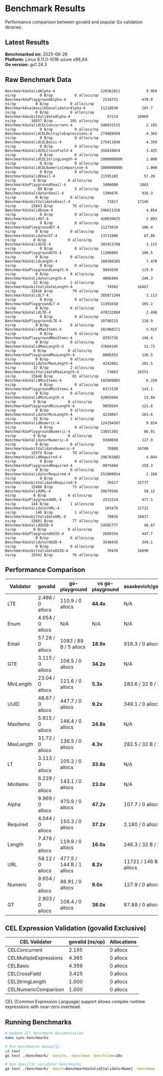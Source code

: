 # Benchmark Results

Performance comparison between govalid and popular Go validation libraries.

## Latest Results

**Benchmarked on:** 2025-08-26  
**Platform:** Linux 6.11.0-1018-azure x86_64  
**Go version:** go1.24.3

## Raw Benchmark Data

```
BenchmarkGoValidAlpha-4                    	120362011	         9.969 ns/op	       0 B/op	       0 allocs/op
BenchmarkGoPlaygroundAlpha-4               	 2534731	       470.9 ns/op	       0 B/op	       0 allocs/op
BenchmarkAsaskevichGovalidatorAlpha-4      	11218630	       107.7 ns/op	       0 B/op	       0 allocs/op
BenchmarkGookitValidateAlpha-4             	   57214	     20969 ns/op	   16937 B/op	     101 allocs/op
BenchmarkGoValidCELConcurrent-4            	546931515	         2.195 ns/op	       0 B/op	       0 allocs/op
BenchmarkGoValidCELMultipleExpressions-4   	274889450	         4.365 ns/op	       0 B/op	       0 allocs/op
BenchmarkGoValidCELBasic-4                 	275411840	         4.359 ns/op	       0 B/op	       0 allocs/op
BenchmarkGoValidCELCrossField-4            	350410024	         3.425 ns/op	       0 B/op	       0 allocs/op
BenchmarkGoValidCELStringLength-4          	1000000000	         1.000 ns/op	       0 B/op	       0 allocs/op
BenchmarkGoValidCELNumericComparison-4     	1000000000	         1.000 ns/op	       0 B/op	       0 allocs/op
BenchmarkGoValidEmail-4                    	21595183	        57.28 ns/op	       0 B/op	       0 allocs/op
BenchmarkGoPlaygroundEmail-4               	 1000000	      1083 ns/op	      89 B/op	       5 allocs/op
BenchmarkGoValidatorEmail-4                	 1309476	       916.3 ns/op	       0 B/op	       0 allocs/op
BenchmarkGookitValidateEmail-4             	   71017	     17146 ns/op	   15843 B/op	      76 allocs/op
BenchmarkGoValidEnum-4                     	296611316	         4.054 ns/op	       0 B/op	       0 allocs/op
BenchmarkGoValidGT-4                       	428030625	         2.803 ns/op	       0 B/op	       0 allocs/op
BenchmarkGoPlaygroundGT-4                  	11273010	       106.4 ns/op	       0 B/op	       0 allocs/op
BenchmarkGoValidatorGT-4                   	13711806	        87.88 ns/op	       0 B/op	       0 allocs/op
BenchmarkGoValidGTE-4                      	385453700	         3.115 ns/op	       0 B/op	       0 allocs/op
BenchmarkGoPlaygroundGTE-4                 	11366865	       106.5 ns/op	       0 B/op	       0 allocs/op
BenchmarkGoValidLength-4                   	160388305	         7.478 ns/op	       0 B/op	       0 allocs/op
BenchmarkGoPlaygroundLength-4              	 9845650	       119.9 ns/op	       0 B/op	       0 allocs/op
BenchmarkGoValidatorLength-4               	 4866484	       246.3 ns/op	      32 B/op	       2 allocs/op
BenchmarkGookitValidateLength-4            	   74502	     16467 ns/op	   15616 B/op	      79 allocs/op
BenchmarkGoValidLT-4                       	385871349	         3.113 ns/op	       0 B/op	       0 allocs/op
BenchmarkGoPlaygroundLT-4                  	11391650	       105.2 ns/op	       0 B/op	       0 allocs/op
BenchmarkGoValidLTE-4                      	478232884	         2.498 ns/op	       0 B/op	       0 allocs/op
BenchmarkGoPlaygroundLTE-4                 	10798215	       110.9 ns/op	       0 B/op	       0 allocs/op
BenchmarkGoValidMaxItems-4                 	202960171	         5.915 ns/op	       0 B/op	       0 allocs/op
BenchmarkGoPlaygroundMaxItems-4            	 8255736	       146.4 ns/op	       0 B/op	       0 allocs/op
BenchmarkGoValidMaxLength-4                	37684195	        31.72 ns/op	       0 B/op	       0 allocs/op
BenchmarkGoPlaygroundMaxLength-4           	 8808352	       136.5 ns/op	       0 B/op	       0 allocs/op
BenchmarkGoValidatorMaxLength-4            	 4242062	       282.5 ns/op	      32 B/op	       2 allocs/op
BenchmarkGookitValidateMaxLength-4         	   73663	     16251 ns/op	   15648 B/op	      81 allocs/op
BenchmarkGoValidMinItems-4                 	192609885	         6.229 ns/op	       0 B/op	       0 allocs/op
BenchmarkGoPlaygroundMinItems-4            	 8373139	       143.1 ns/op	       0 B/op	       0 allocs/op
BenchmarkGoValidMinLength-4                	52065604	        23.04 ns/op	       0 B/op	       0 allocs/op
BenchmarkGoPlaygroundMinLength-4           	 9859564	       121.6 ns/op	       0 B/op	       0 allocs/op
BenchmarkGoValidatorMinLength-4            	 4219867	       283.6 ns/op	      32 B/op	       2 allocs/op
BenchmarkGoValidNumeric-4                  	124294587	         9.654 ns/op	       0 B/op	       0 allocs/op
BenchmarkGoPlaygroundNumeric-4             	13851303	        86.91 ns/op	       0 B/op	       0 allocs/op
BenchmarkGoValidatorNumeric-4              	 9389650	       127.9 ns/op	       0 B/op	       0 allocs/op
BenchmarkGookitValidateNumeric-4           	   70880	     16700 ns/op	   15574 B/op	      78 allocs/op
BenchmarkGoValidRequired-4                 	296765882	         4.044 ns/op	       0 B/op	       0 allocs/op
BenchmarkGoPlaygroundRequired-4            	 8079484	       150.3 ns/op	       0 B/op	       0 allocs/op
BenchmarkGoValidatorRequired-4             	551009914	         2.180 ns/op	       0 B/op	       0 allocs/op
BenchmarkGookitValidateRequired-4          	   76527	     15777 ns/op	   15488 B/op	      73 allocs/op
BenchmarkGoValidURL-4                      	20679566	        58.12 ns/op	       0 B/op	       0 allocs/op
BenchmarkGoPlaygroundURL-4                 	 2515224	       477.5 ns/op	     144 B/op	       1 allocs/op
BenchmarkGoValidatorURL-4                  	  103478	     11721 ns/op	     146 B/op	       1 allocs/op
BenchmarkGookitValidateURL-4               	   70856	     16817 ns/op	   15681 B/op	      77 allocs/op
BenchmarkGoValidUUID-4                     	24585777	        48.67 ns/op	       0 B/op	       0 allocs/op
BenchmarkGoPlaygroundUUID-4                	 2689354	       447.7 ns/op	       0 B/op	       0 allocs/op
BenchmarkGoValidatorUUID-4                 	 3548436	       349.1 ns/op	       0 B/op	       0 allocs/op
BenchmarkGookitValidateUUID-4              	   70470	     16890 ns/op	   15542 B/op	      76 allocs/op
```

## Performance Comparison

| Validator | govalid | go-playground | vs go-playground | asaskevich/govalidator | vs asaskevich | gookit/validate | vs gookit |
|-----------|---------|---------------|------------------|----------------------|---------------|----------------|----------|
| LTE | 2.498 / 0 allocs | 110.9 / 0 allocs | **44.4x** | N/A | N/A | N/A | N/A |
| Enum | 4.054 / 0 allocs | N/A | N/A | N/A | N/A | N/A | N/A |
| Email | 57.28 / 0 allocs | 1083 / 89 B / 5 allocs | **18.9x** | 916.3 / 0 allocs | **16.0x** | 17146 / 15843 B / 76 allocs | **299.3x** |
| GTE | 3.115 / 0 allocs | 106.5 / 0 allocs | **34.2x** | N/A | N/A | N/A | N/A |
| MinLength | 23.04 / 0 allocs | 121.6 / 0 allocs | **5.3x** | 283.6 / 32 B / 2 allocs | **12.3x** | N/A | N/A |
| UUID | 48.67 / 0 allocs | 447.7 / 0 allocs | **9.2x** | 349.1 / 0 allocs | **7.2x** | 16890 / 15542 B / 76 allocs | **347.0x** |
| MaxItems | 5.915 / 0 allocs | 146.4 / 0 allocs | **24.8x** | N/A | N/A | N/A | N/A |
| MaxLength | 31.72 / 0 allocs | 136.5 / 0 allocs | **4.3x** | 282.5 / 32 B / 2 allocs | **8.9x** | 16251 / 15648 B / 81 allocs | **512.3x** |
| LT | 3.113 / 0 allocs | 105.2 / 0 allocs | **33.8x** | N/A | N/A | N/A | N/A |
| MinItems | 6.229 / 0 allocs | 143.1 / 0 allocs | **23.0x** | N/A | N/A | N/A | N/A |
| Alpha | 9.969 / 0 allocs | 470.9 / 0 allocs | **47.2x** | 107.7 / 0 allocs | **10.8x** | 20969 / 16937 B / 101 allocs | **2103.4x** |
| Required | 4.044 / 0 allocs | 150.3 / 0 allocs | **37.2x** | 2.180 / 0 allocs | **0.5x** | 15777 / 15488 B / 73 allocs | **3901.3x** |
| Length | 7.478 / 0 allocs | 119.9 / 0 allocs | **16.0x** | 246.3 / 32 B / 2 allocs | **32.9x** | 16467 / 15616 B / 79 allocs | **2202.1x** |
| URL | 58.12 / 0 allocs | 477.5 / 144 B / 1 allocs | **8.2x** | 11721 / 146 B / 1 allocs | **201.7x** | 16817 / 15681 B / 77 allocs | **289.3x** |
| Numeric | 9.654 / 0 allocs | 86.91 / 0 allocs | **9.0x** | 127.9 / 0 allocs | **13.2x** | 16700 / 15574 B / 78 allocs | **1729.9x** |
| GT | 2.803 / 0 allocs | 106.4 / 0 allocs | **38.0x** | 87.88 / 0 allocs | **31.4x** | N/A | N/A |

## CEL Expression Validation (govalid Exclusive)

| CEL Validator | govalid (ns/op) | Allocations |
|---------------|-----------------|-------------|
| CELConcurrent | 2.195 | 0 allocs |
| CELMultipleExpressions | 4.365 | 0 allocs |
| CELBasic | 4.359 | 0 allocs |
| CELCrossField | 3.425 | 0 allocs |
| CELStringLength | 1.000 | 0 allocs |
| CELNumericComparison | 1.000 | 0 allocs |

CEL (Common Expression Language) support allows complex runtime expressions with near-zero overhead.

## Running Benchmarks

```bash
# Update all benchmark documentation
make sync-benchmarks

# Run benchmarks manually
cd test
go test ./benchmark/ -bench=. -benchmem -benchtime=10s

# Run specific validator benchmarks
go test ./benchmark/ -bench=BenchmarkGoValid{ValidatorName} -benchmem
```
